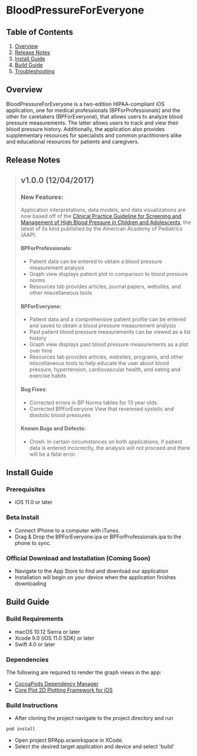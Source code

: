 BloodPressureForEveryone
========================

## Table of Contents

1. [Overview](#overview)
2. [Release Notes](#release-notes)
3. [Install Guide](#install-guide)
4. [Build Guide](#build-guide)
5. [Troubleshooting](#troubleshooting)

## Overview

BloodPressureForEveryone is a two-edition HIPAA-compliant iOS application, one for medical professionals (BPForProfessionals) and the other for caretakers (BPForEveryone), that allows users to analyze blood pressure measurements. The latter allows users to track and view their blood pressure history. Additionally, the application also provides supplementary resources for specialists and common practitioners alike and educational resources for patients and caregivers.

## Release Notes
> ## v1.0.0 (12/04/2017)
> 
> ### New Features:
> Application interpretations, data models, and data visualizations are now based off of the [Clinical Practice Guideline for Screening and Management of High Blood Pressure in Children and Adolescents](http://pediatrics.aappublications.org/content/early/2017/08/21/peds.2017-1904), the latest of its kind published by the American Academy of Pediatrics (AAP).
> 
> #### BPForProfessionals:
> - Patient data can be entered to obtain a blood pressure measurement analysis
> - Graph view displays patient plot in comparison to blood pressure norms
> - Resources tab provides articles, journal papers, websites, and other miscellaneous tools
>
> #### BPForEveryone:
> - Patient data and a comprehensive patient profile can be entered and saved to obtain a blood pressure measurement analysis
> - Past patient blood pressure measurements can be viewed as a list history
> - Graph view displays past blood pressure measurements as a plot over time
> - Resources tab provides articles, websites, programs, and other miscellaneous tools to help educate the user about blood pressure, hypertension, cardiovascular health, and eating and exercise habits
>
> #### Bug Fixes:
> - Corrected errors in BP Norms tables for 13 year olds.
> - Corrected BPForEveryone View that reveresed systolic and diastolic blood pressures
>
> #### Known Bugs and Defects:
> - *Crash*: In certain circumstances on both applications, if patient data is entered incorrectly, the analysis will not proceed and there will be a fatal error.

## Install Guide

### Prerequisites
- iOS 11.0 or later

### Beta Install
- Connect iPhone to a computer with iTunes.
- Drag & Drop the BPForEveryone.ipa or BPForProfessionals.ipa to the phone to sync.

### Official Download and Installation (Coming Soon)
- Navigate to the App Store to find and download our application
- Installation will begin on your device when the application finishes downloading

## Build Guide

### Build Requirements
- macOS 10.12 Sierra or later
- Xcode 9.0 (iOS 11.0 SDK) or later
- Swift 4.0 or later

### Dependencies
The following are required to render the graph views in the app:
- [CocoaPods Dependency Manager](https://cocoapods.org/)
- [Core Plot 2D Plotting Framework for iOS](https://github.com/core-plot/core-plot)

### Build Instructions
- After cloning the project navigate to the project directory and run
```bash
pod install
```
- Open project BPApp.xcworkspace in XCode.
- Select the desired target application and device and select 'build'
